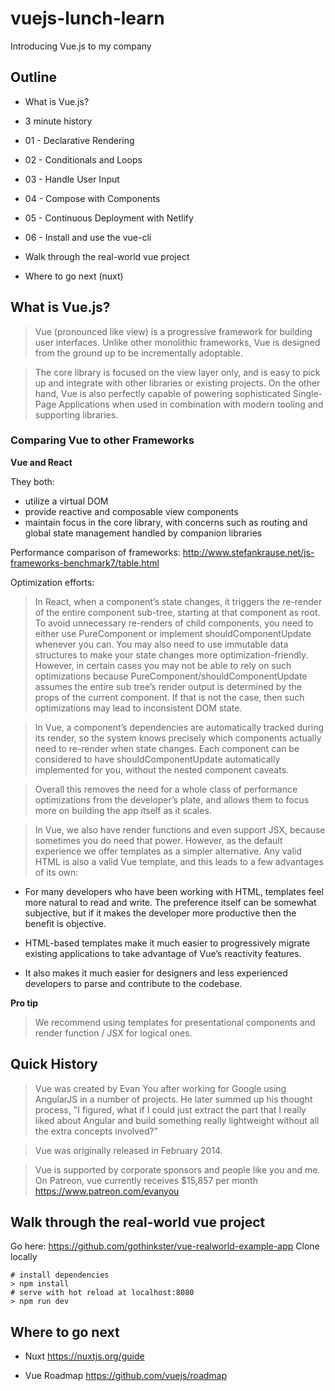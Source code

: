 # vuejs-lunch-learn

Introducing Vue.js to my company

## Outline

* What is Vue.js?
* 3 minute history

* 01 - Declarative Rendering
* 02 - Conditionals and Loops
* 03 - Handle User Input
* 04 - Compose with Components
* 05 - Continuous Deployment with Netlify
* 06 - Install and use the vue-cli

* Walk through the real-world vue project

* Where to go next (nuxt)

## What is Vue.js?

> Vue (pronounced like view) is a progressive framework for building user interfaces. Unlike other monolithic frameworks, Vue is designed from the ground up to be incrementally adoptable.

> The core library is focused on the view layer only, and is easy to pick up and integrate with other libraries or existing projects. On the other hand, Vue is also perfectly capable of powering sophisticated Single-Page Applications when used in combination with modern tooling and supporting libraries.

### Comparing Vue to other Frameworks

**Vue and React**

They both:

* utilize a virtual DOM
* provide reactive and composable view components
* maintain focus in the core library, with concerns such as routing and global state management handled by companion libraries

Performance comparison of frameworks:
http://www.stefankrause.net/js-frameworks-benchmark7/table.html

Optimization efforts:

> In React, when a component’s state changes, it triggers the re-render of the entire component sub-tree, starting at that component as root. To avoid unnecessary re-renders of child components, you need to either use PureComponent or implement shouldComponentUpdate whenever you can. You may also need to use immutable data structures to make your state changes more optimization-friendly. However, in certain cases you may not be able to rely on such optimizations because PureComponent/shouldComponentUpdate assumes the entire sub tree’s render output is determined by the props of the current component. If that is not the case, then such optimizations may lead to inconsistent DOM state.

> In Vue, a component’s dependencies are automatically tracked during its render, so the system knows precisely which components actually need to re-render when state changes. Each component can be considered to have shouldComponentUpdate automatically implemented for you, without the nested component caveats.

> Overall this removes the need for a whole class of performance optimizations from the developer’s plate, and allows them to focus more on building the app itself as it scales.

> In Vue, we also have render functions and even support JSX, because sometimes you do need that power. However, as the default experience we offer templates as a simpler alternative. Any valid HTML is also a valid Vue template, and this leads to a few advantages of its own:

* For many developers who have been working with HTML, templates feel more natural to read and write. The preference itself can be somewhat subjective, but if it makes the developer more productive then the benefit is objective.

* HTML-based templates make it much easier to progressively migrate existing applications to take advantage of Vue’s reactivity features.

* It also makes it much easier for designers and less experienced developers to parse and contribute to the codebase.

**Pro tip**

> We recommend using templates for presentational components and render function / JSX for logical ones.

## Quick History

> Vue was created by Evan You after working for Google using AngularJS in a number of projects. He later summed up his thought process, "I figured, what if I could just extract the part that I really liked about Angular and build something really lightweight without all the extra concepts involved?"

> Vue was originally released in February 2014.

> Vue is supported by corporate sponsors and people like you and me. On Patreon, vue currently receives $15,857 per month
> https://www.patreon.com/evanyou

## Walk through the real-world vue project

Go here: https://github.com/gothinkster/vue-realworld-example-app
Clone locally

```
# install dependencies
> npm install
# serve with hot reload at localhost:8080
> npm run dev
```

## Where to go next

* Nuxt
  https://nuxtjs.org/guide

* Vue Roadmap
  https://github.com/vuejs/roadmap
